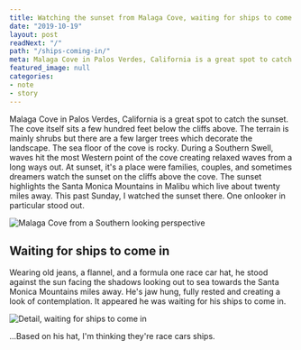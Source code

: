 ```yaml
---
title: Watching the sunset from Malaga Cove, waiting for ships to come in
date: "2019-10-19"
layout: post
readNext: "/"
path: "/ships-coming-in/"
meta: Malaga Cove in Palos Verdes, California is a great spot to catch the sunset. At sunset, it's a place were families, couples, and sometimes dreamers go to watch the sunset. At sunset on Sunday, I watched one particular person stare longly against the sunset. It appeared they were waiting for their ships to come in. 
featured_image: null
categories:
- note
- story
---
```


Malaga Cove in Palos Verdes, California is a great spot to catch the sunset. The cove itself sits a few hundred feet below the cliffs above. The terrain is mainly shrubs but there are a few larger trees which decorate the landscape. The sea floor of the cove is rocky. During a Southern Swell, waves hit the most Western point of the cove creating relaxed waves from a long ways out. At sunset, it's a place were families, couples, and sometimes dreamers watch the sunset on the cliffs above the cove. The sunset highlights the Santa Monica Mountains in Malibu which live about twenty miles away. This past Sunday, I watched the sunset there. One onlooker in particular stood out.

![Malaga Cove from a Southern looking perspective](https://yowainwright.imgix.net/ships-coming-in/malaga-cove-looking-south.jpg?auto=format)

## Waiting for ships to come in

Wearing old jeans, a flannel, and a formula one race car hat, he stood against the sun facing the shadows looking out to sea towards the Santa Monica Mountains miles away. He's jaw hung, fully rested and creating a look of contemplation. It appeared he was waiting for his ships to come in.

![Detail, waiting for ships to come in](https://yowainwright.imgix.net/ships-coming-in/detail-ships-coming-in.jpg?auto=format)

...Based on his hat, I'm thinking they're race cars ships.
